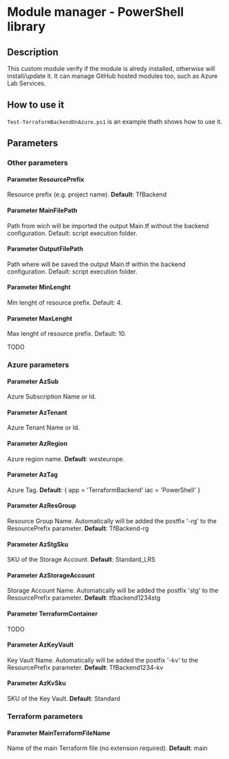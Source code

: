 # Module manager - PowerShell library

## Description

This custom module verify if the module is alredy installed, otherwise will install/update it.
It can manage GitHub hosted modules too, such as Azure Lab Services.

## How to use it

```Test-TerraformBackendOnAzure.ps1``` is an example thath shows how to use it.

## Parameters

### Other parameters

#### Parameter ResourcePrefix

Resource prefix (e.g. project name).
**Default**: TfBackend

#### Parameter MainFilePath

Path from wich will be imported the output Main.tf without the backend configuration. Default: script execution folder.

#### Parameter OutputFilePath

Path where will be saved the output Main.tf within the backend configuration. Default: script execution folder.

#### Parameter MinLenght

Min lenght of resource prefix. Default: 4.

#### Parameter MaxLenght

Max lenght of resource prefix. Default: 10.

TODO

### Azure parameters

#### Parameter AzSub

Azure Subscription Name or Id.

#### Parameter AzTenant

Azure Tenant Name or Id.

#### Parameter AzRegion

Azure region name.
**Default**: westeurope.

#### Parameter AzTag

Azure Tag.
**Default**: {
    app = 'TerraformBackend'
    iac = 'PowerShell'
    }

#### Parameter AzResGroup

Resource Group Name.
Automatically will be added the postfix '-rg' to the ResourcePrefix parameter.
**Default**: TfBackend-rg

#### Parameter AzStgSku

SKU of the Storage Account.
**Default**: Standard_LRS

#### Parameter AzStorageAccount

Storage Account Name.
Automatically will be added the postfix 'stg' to the ResourcePrefix parameter.
**Default**: tfbackend1234stg

#### Parameter TerraformContainer

TODO

#### Parameter AzKeyVault

Key Vault Name.
Automatically will be added the postfix '-kv' to the ResourcePrefix parameter.
**Default**: TfBackend1234-kv

#### Parameter AzKvSku

SKU of the Key Vault.
**Default**: Standard

### Terraform parameters

#### Parameter MainTerraformFileName

Name of the main Terraform file (no extension required).
**Default**: main
